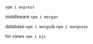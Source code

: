 `npm i express`

middleware
`npm i morgan`

database
`npm i mongodb`
`npm i mongoose`

for views
`npm i ejs`

